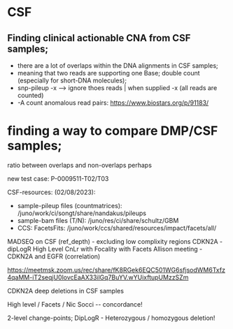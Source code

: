 # CSF

## Finding clinical actionable CNA from CSF samples;
- there are a lot of overlaps within the DNA alignments in CSF samples;
- meaning that two reads are supporting one Base; double count (especially for short-DNA molecules);
- snp-pileup -x --> ignore thoes reads | when supplied -x (all reads are counted)   
- -A count anomalous read pairs: https://www.biostars.org/p/91183/

# finding a way to compare DMP/CSF samples;
ratio between overlaps and non-overlaps perhaps

new test case: P-0009511-T02/T03

CSF-resources: (02/08/2023):
- sample-pileup files (countmatrices): /juno/work/ci/songt/share/nandakus/pileups
- sample-bam files (T/N): /juno/res/ci/share/schultz/GBM
- CCS: FacetsFits: /juno/work/ccs/shared/resources/impact/facets/all/

MADSEQ on CSF (ref_depth) - excluding low complixity regions
CDKN2A - dipLogR
High Level CnLr with Focality with Facets
Allison meeting - CDKN2A and EGFR (correlation)   

https://meetmsk.zoom.us/rec/share/fK8RGek6EQC501WG6sfjsodWM6Txfz4qaMM-iT2seqjU0lovcEaAX33ilGq7BuYV.wYUixftupUMzzSZm   

CDKN2A deep deletions in CSF samples   


High level / Facets / Nic Socci -- concordance!

2-level change-points; DipLogR - Heterozygous / homozygous deletion!
